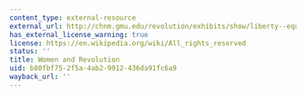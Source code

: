 ```yaml
---
content_type: external-resource
external_url: http://chnm.gmu.edu/revolution/exhibits/show/liberty--equality--fraternity/women-and-the-revolution
has_external_license_warning: true
license: https://en.wikipedia.org/wiki/All_rights_reserved
status: ''
title: Women and Revolution
uid: b80fbf75-2f5a-4ab2-9912-436da91fc6a9
wayback_url: ''
---
```

